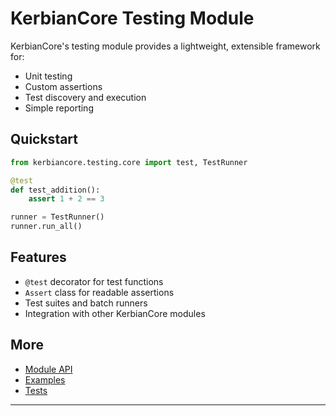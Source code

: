 # KerbianCore Testing Module

KerbianCore's testing module provides a lightweight, extensible framework for:

- Unit testing
- Custom assertions
- Test discovery and execution
- Simple reporting

## Quickstart

```python
from kerbiancore.testing.core import test, TestRunner

@test
def test_addition():
    assert 1 + 2 == 3

runner = TestRunner()
runner.run_all()
```

## Features

- `@test` decorator for test functions
- `Assert` class for readable assertions
- Test suites and batch runners
- Integration with other KerbianCore modules

## More

- [Module API](./core.py)
- [Examples](./examples.py)
- [Tests](./tests.py)

---